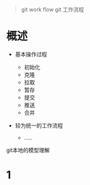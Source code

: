 > git work flow
> git 工作流程

# 概述
* 基本操作过程
    * 初始化
    * 克隆
    * 拉取
    * 暂存
    * 提交
    * 推送
    * 合并


* 较为统一的工作流程
    * .....


 git本地的模型理解 

      
# 1